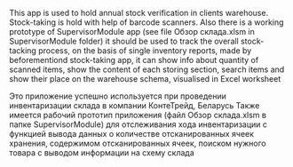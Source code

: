 This app is used to hold annual stock verification in clients warehouse. Stock-taking is hold with help of barcode scanners.
Also there is a working prototype of SupervisorModule app (see file Обзор склада.xlsm in SupervisorModule folder) it should be used to track the overall stock-tacking process, on the basis of single inventory reports, made by beforementiond stock-taking app, it can show info about quantity of scanned items, show the content of each storing section, search items and show their place on the warehouse schema, visualised in Excel worksheet

Это приложение успешно используется при проведении инвентаризации склада в компании КонтеТрейд, Беларусь
Также имеется рабочий прототип приложения (файл Обзор склада.xlsm в папке SupervisorModule) для отслеживания хода инвентаризации 
с функцией вывода данных о количестве отсканированных ячеек хранения, содержимом отсканированных ячеек, 
поиском нужного товара с выводом информации на схему склада
